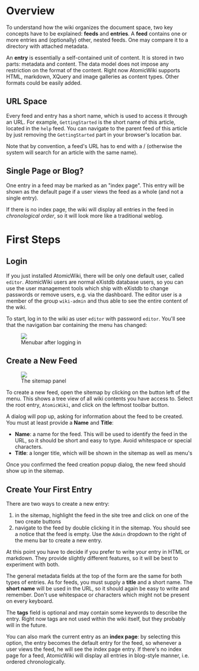 # Overview

To understand how the wiki organizes the document space, two key concepts have to be explained: **feeds** and **entries**. A **feed** contains one or more entries and (optionally) other, nested feeds. One may compare it to a directory with attached metadata.

An **entry** is essentially a self-contained unit of content. It is stored in two parts: metadata and content. The data model does not impose any restriction on the format of the content. Right now AtomicWiki supports HTML, markdown, XQuery and image galleries as content types. Other formats could be easily added.

## URL Space

Every feed and entry has a short name, which is used to access it through an URL. For example, `GettingStarted` is the short name of this article, located in the `help` feed. You can navigate to the parent feed of this article by just removing the `GettingStarted` part in your browser's location bar.

Note that by convention, a feed's URL has to end with a / (otherwise the system will search for an article with the same name).

## Single Page or Blog?

One entry in a feed may be marked as an "index page". This entry will be shown as the default page if a user views the feed as a whole (and not a single entry).

If there is no index page, the wiki will display all entries in the feed in *chronological order*, so it will look more like a traditional weblog.

# First Steps

## Login

If you just installed AtomicWiki, there will be only one default user, called `editor`. AtomicWiki users are normal eXistdb database users, so you can use the user management tools which ship with eXistdb to change passwords or remove users, e.g. via the dashboard. The editor user is a member of the group `wiki-admin` and thus able to see the entire content of the wiki.

To start, log in to the wiki as user `editor` with password `editor`. You'll see that the navigation bar containing the menu has changed:

<figure class="wysiwyg-text-align-center">
    <img src="/help/menubar.png"/>
    <figcaption>Menubar after logging in</figcaption>
</figure>

## Create a New Feed

<figure class="wysiwyg-float-right">
    <img src="/help/sitemap.png"/>
    <figcaption>The sitemap panel</figcaption>
</figure>

To create a new feed, open the sitemap by clicking on the button left of the menu. This shows a tree view of all wiki contents you have access to. Select the root entry, `AtomicWiki`, and click on the leftmost toolbar button.

A dialog will pop up, asking for information about the feed to be created. You must at least provide a **Name** and **Title**:

* **Name**: a name for the feed. This will be used to identify the feed in the URL, so it should be short and easy to type. Avoid whitespace or special characters.
* **Title**: a longer title, which will be shown in the sitemap as well as menu's

Once you confirmed the feed creation popup dialog, the new feed should show up in the sitemap.

## Create Your First Entry

There are two ways to create a new entry:

1. in the sitemap, highlight the feed in the site tree and click on one of the two create buttons
2. navigate to the feed by double clicking it in the sitemap. You should see a notice that the feed is empty. Use the `Admin` dropdown to the right of the menu bar to create a new entry.

At this point you have to decide if you prefer to write your entry in HTML or markdown. They provide slightly different features, so it will be best to experiment with both.

The general metadata fields at the top of the form are the same for both types of entries. As for feeds, you must supply a **title** and a short name. The **short name** will be used in the URL, so it should again be easy to write and remember. Don't use whitespace or characters which might not be present on every keyboard.

The **tags** field is optional and may contain some keywords to describe the entry. Right now tags are not used within the wiki itself, but they probably will in the future.

You can also mark the current entry as an **index page**: by selecting this option, the entry becomes the default entry for the feed, so whenever a user views the feed, he will see the index page entry. If there's no index page for a feed, AtomicWiki will display all entries in blog-style manner, i.e. ordered chronologically.